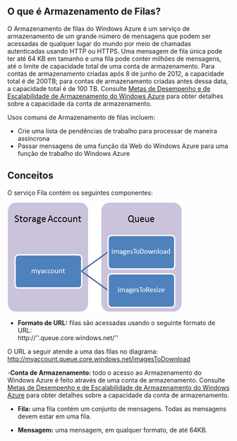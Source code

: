 ## <a name="what-is"> </a>O que é Armazenamento de Filas?

O Armazenamento de filas do Windows Azure é um serviço de armazenamento de um grande número de mensagens que podem ser acessadas de qualquer lugar do mundo por meio de chamadas autenticadas usando HTTP ou HTTPS. Uma mensagem de fila única pode ter até 64 KB em tamanho e uma fila pode conter milhões de mensagens, até o limite de capacidade total de uma conta de armazenamento. Para contas de armazenamento criadas após 8 de junho de 2012, a capacidade total é de 200TB; para contas de armazenamento criadas antes dessa data, a capacidade total é de 100 TB. Consulte [Metas de Desempenho e de Escalabilidade de Armazenamento do Windows Azure](http://msdn.microsoft.com/pt-br/library/dn249410.aspx) para obter detalhes sobre a capacidade da conta de armazenamento.

Usos comuns de Armazenamento de filas incluem:

-   <span>Crie uma lista de pendências de trabalho para processar de maneira assíncrona</span>
-   Passar mensagens de uma função da Web do Windows Azure para uma função de trabalho do Windows Azure

## <a name="concepts"> </a>Conceitos

O serviço Fila contém os seguintes componentes:

![Fila1](./media/howto-queue-storage/queue1.png)


- **Formato de URL:** filas são acessadas usando o seguinte formato de URL:   
	http://'<storage account>'.queue.core.windows.net/'<queue>' 

O URL a seguir atende a uma das filas no diagrama:  
	http://myaccount.queue.core.windows.net/imagesToDownload

-**Conta de Armazenamento:** todo o acesso ao Armazenamento do Windows Azure é feito através de uma conta de armazenamento. Consulte [Metas de Desempenho e de Escalabilidade de Armazenamento do Windows Azure](http://msdn.microsoft.com/pt-br/library/dn249410.aspx) para obter detalhes sobre a capacidade da conta de armazenamento.

- **Fila:** uma fila contém um conjunto de mensagens. Todas as mensagens devem estar em uma fila.

- **Mensagem:** uma mensagem, em qualquer formato, de até 64KB.



